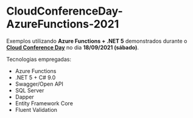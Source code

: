 # CloudConferenceDay-AzureFunctions-2021

Exemplos utilizando **Azure Functions + .NET 5** demonstrados durante o [**Cloud Conference Day**](https://www.cloudconferenceday.com/) no dia **18/09/2021 (sábado)**.

Tecnologias empregadas:
- Azure Functions
- .NET 5 + C# 9.0
- Swagger/Open API
- SQL Server
- Dapper
- Entity Framework Core
- Fluent Validation